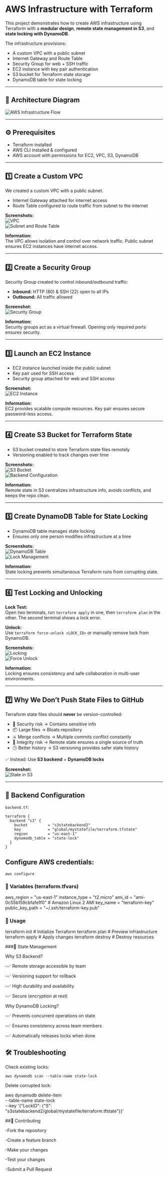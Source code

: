 # AWS Infrastructure with Terraform

This project demonstrates how to create AWS infrastructure using Terraform with a **modular design**, **remote state management in S3**, and **state locking with DynamoDB**.

The infrastructure provisions:

- A custom VPC with a public subnet
- Internet Gateway and Route Table
- Security Group for web + SSH traffic
- EC2 instance with key pair authentication
- S3 bucket for Terraform state storage
- DynamoDB table for state locking

---

## 📌 Architecture Diagram

![AWS Infrastructure Flow](screenshots/chart.png)

---

## ⚙️ Prerequisites

- Terraform installed  
- AWS CLI installed & configured  
- AWS account with permissions for EC2, VPC, S3, DynamoDB  

---

## 1️⃣ Create a Custom VPC

We created a custom VPC with a public subnet.  

- Internet Gateway attached for internet access  
- Route Table configured to route traffic from subnet to the internet  

**Screenshots:**  
![VPC](screenshots/vpc.png)  
![Subnet and Route Table](screenshots/route-table.png)  

**Information:**  
The VPC allows isolation and control over network traffic. Public subnet ensures EC2 instances have internet access.

---

## 2️⃣ Create a Security Group

Security Group created to control inbound/outbound traffic:

- **Inbound:** HTTP (80) & SSH (22) open to all IPs  
- **Outbound:** All traffic allowed  

**Screenshot:**  
![Security Group](screenshots/security-groups.png)  

**Information:**  
Security groups act as a virtual firewall. Opening only required ports ensures security.

---

## 3️⃣ Launch an EC2 Instance

- EC2 instance launched inside the public subnet  
- Key pair used for SSH access  
- Security group attached for web and SSH access  

**Screenshot:**  
![EC2 Instance](screenshots/ec2.png)  

**Information:**  
EC2 provides scalable compute resources. Key pair ensures secure password-less access.

---

## 4️⃣ Create S3 Bucket for Terraform State

- S3 bucket created to store Terraform state files remotely  
- Versioning enabled to track changes over time  

**Screenshots:**  
![S3 Bucket](screenshots/s3.png)  
![Backend Configuration](screenshots/s3-backend-seting.png)  

**Information:**  
Remote state in S3 centralizes infrastructure info, avoids conflicts, and keeps the repo clean.

---

## 5️⃣ Create DynamoDB Table for State Locking

- DynamoDB table manages state locking  
- Ensures only one person modifies infrastructure at a time  

**Screenshots:**  
![DynamoDB Table](screenshots/dynamodb.png)  
![Lock Management](screenshots/lock-dynamodb.png)  

**Information:**  
State locking prevents simultaneous Terraform runs from corrupting state.

---

## 6️⃣ Test Locking and Unlocking

**Lock Test:**  
Open two terminals, run `terraform apply` in one, then `terraform plan` in the other. The second terminal shows a lock error.  

**Unlock:**  
Use `terraform force-unlock <LOCK_ID>` or manually remove lock from DynamoDB.  

**Screenshots:**  
![Locking](screenshots/locking.png)  
![Force Unlock](screenshots/force-unlock.png)  

**Information:**  
Locking ensures consistency and safe collaboration in multi-user environments.

---

## 7️⃣ Why We Don’t Push State Files to GitHub

Terraform state files should **never** be version-controlled:

- 🔐 Security risk → Contains sensitive info  
- 📦 Large files → Bloats repository  
- ⚔️ Merge conflicts → Multiple commits conflict constantly  
- 🔄 Integrity risk → Remote state ensures a single source of truth  
- 🕒 Better history → S3 versioning provides safer state history  

✅ Instead: Use **S3 backend** + **DynamoDB locks**  

**Screenshot:**  
![State in S3](screenshots/state_view_in_s3.png)  

---

## 🔧 Backend Configuration

`backend.tf`:

```hcl
terraform {
  backend "s3" {
    bucket         = "s3statebackend2"
    key            = "global/mystatefile/terraform.tfstate"
    region         = "us-east-1"
    dynamodb_table = "state-lock"
  }
}

```

## Configure AWS credentials:
```aws configure```

### 📑 Variables (terraform.tfvars)

aws_region       = "us-east-1"
instance_type    = "t2.micro"
ami_id           = "ami-0c55b159cbfafe1f0"  # Amazon Linux 2 AMI
key_name         = "terraform-key"
public_key_path  = "~/.ssh/terraform-key.pub"

### 🚀 Usage

terraform init     # Initialize Terraform
terraform plan     # Preview infrastructure
terraform apply    # Apply changes
terraform destroy  # Destroy resources

###📌 State Management

Why S3 Backend?

-✅ Remote storage accessible by team

-✅ Versioning support for rollback

-✅ High durability and availability

-✅ Secure (encryption at rest)

Why DynamoDB Locking?

-✅ Prevents concurrent operations on state

-✅ Ensures consistency across team members

-✅ Automatically releases locks when done

## 🛠️ Troubleshooting

Check existing locks:

```aws dynamodb scan --table-name state-lock```


Delete corrupted lock:

aws dynamodb delete-item \
  --table-name state-lock \
  --key '{"LockID": {"S": "s3statebackend2/global/mystatefile/terraform.tfstate"}}'

##🤝 Contributing

-Fork the repository

-Create a feature branch

-Make your changes

-Test your changes

-Submit a Pull Request


